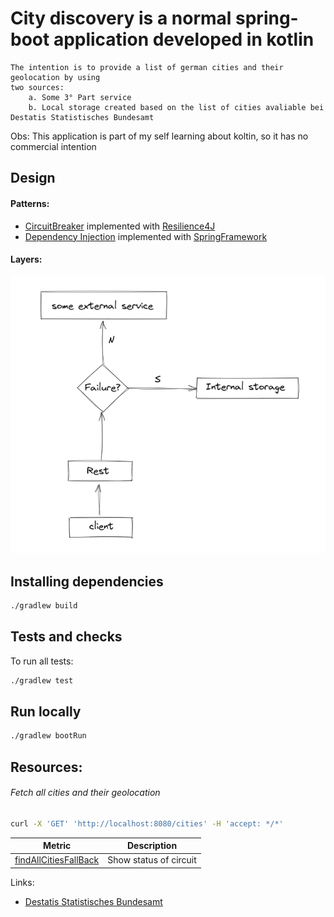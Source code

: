 # City discovery is a normal spring-boot application developed in kotlin

    The intention is to provide a list of german cities and their geolocation by using
    two sources:
        a. Some 3° Part service
        b. Local storage created based on the list of cities avaliable bei Destatis Statistisches Bundesamt 

Obs: This application is part of my self learning about koltin, so it has no commercial intention

## Design
#### Patterns:
* [CircuitBreaker](https://martinfowler.com/bliki/CircuitBreaker.html) implemented with [Resilience4J](https://docs.spring.io/spring-cloud-circuitbreaker/docs/current/reference/html/#configuring-resilience4j-circuit-breakers)
* [Dependency Injection](https://en.wikipedia.org/wiki/Dependency_injection#:~:text=In%20software%20engineering%2C%20dependency%20injection,leading%20to%20loosely%20coupled%20programs.) implemented with [SpringFramework](https://spring.io/)

#### Layers:
![](doc/doc.png)


## Installing dependencies
```bash
./gradlew build
```

## Tests and checks
To run all tests:
```bash
./gradlew test
```

## Run locally
```bash
./gradlew bootRun
```

## Resources:
###### Fetch all cities and their geolocation
```bash
curl -X 'GET' 'http://localhost:8080/cities' -H 'accept: */*'
```

| Metric   				                                                                                                | Description    							|
|--------------------------------------------------------------------------------------------------------------------------|--------------------------------------------|
| [findAllCitiesFallBack](http://localhost:8081/actuator/circuitbreakerevents/findAllCitiesFallBack)	| Show status of circuit  	                  |


Links:
* [Destatis Statistisches Bundesamt](https://www.destatis.de/DE/Themen/Laender-Regionen/Regionales/Gemeindeverzeichnis/Administrativ/Archiv/GVAuszugQ/AuszugGV3QAktuell.html)
